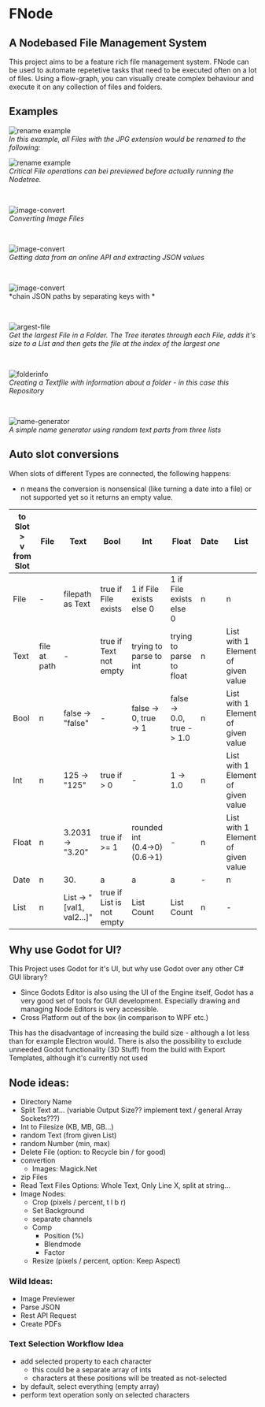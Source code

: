 # FNode
## A Nodebased File Management System

This project aims to be a feature rich file management system. FNode can be used to automate repetetive tasks that need to be executed often on a lot of files. Using a flow-graph, you can visually create complex behaviour and execute it on any collection of files and folders.

## Examples

![rename example](doc/rename_example_1.png)  
*In this example, all Files with the JPG extension would be renamed to the following:*

![rename example](doc/rename_preview.png)  
*Critical File operations can bei previewed before actually running the Nodetree.*

<br>

![image-convert](doc/exp_convert.png)  
*Converting Image Files*

<br>

![image-convert](doc/json.png)  
*Getting data from an online API and extracting JSON values*

<br>

![image-convert](doc/chaining.png)  
*chain JSON paths by separating keys with \*

<br>

![argest-file](doc/exp_get_largest_file.png)  
*Get the largest File in a Folder. The Tree iterates through each File, adds it's size to a List and then gets the file at the index of the largest one*

<br>

![folderinfo](doc/exp_folderinfo.png)  
*Creating a Textfile with information about a folder - in this case this Repository*

<br>

![name-generator](doc/exp_name_generator.png)  
*A simple name generator using random text parts from three lists*

<!--
## Currently supported operations
The individual nodes functionality is documented in the Software itself (Tooltipps)

![all nodes](doc/nodes_file.png)
![all nodes](doc/nodes_text.png)
![all nodes](doc/nodes_math.png)
![all nodes](doc/nodes_list.png)
![all nodes](doc/nodes_other.png)
-->

## Auto slot conversions

When slots of different Types are connected, the following happens:
- n means the conversion is nonsensical (like turning a date into a file) or not supported yet so it returns an empty value.

| to Slot > <br>v from Slot |File |Text   |Bool   |Int    |Float   |Date   |List| 
|-|-|-|-|-|-|-|-| 
|File|-|filepath as Text|true if File exists|1 if File exists else 0|1 if File exists else 0|n|n| 
|Text|file at path|-|true if Text not empty|trying to parse to int|trying to parse to float|n|List with 1 Element of given value| 
|Bool|n|false → "false" |-|false -> 0, true -> 1|false -> 0.0, true -> 1.0|n|List with 1 Element of given value| 
|Int|n|125  -> "125"|true if > 0|-|1 -> 1.0|n|List with 1 Element of given value| 
|Float|n|3.2031 -> "3.20"|true if >= 1|rounded int (0.4->0)<br>(0.6->1)|-|n|List with 1 Element of given value| 
|Date|n|30.|a|a|a|-|n| 
|List|n|List -> "[val1, val2...]"|true if List is not empty|List Count|List Count|n|-|

## Why use Godot for UI?
This Project uses Godot for it's UI, but why use Godot over any other C# GUI library?
- Since Godots Editor is also using the UI of the Engine itself, Godot has a very good set of tools for GUI development. Especially drawing and managing Node Editors is very accessible.
- Cross Platform out of the box (in comparison to WPF etc.)

This has the disadvantage of increasing the build size - although a lot less than for example Electron would. There is also the possibility to exclude unneeded Godot functionality (3D Stuff) from the build with Export Templates, although it's currently not used

## Node ideas:
- Directory Name
- Split Text at... (variable Output Size?? implement text / general Array Sockets???)
- Int to Filesize (KB, MB, GB...)
- random Text (from given List)
- random Number (min, max)
- Delete File (option: to Recycle bin / for good)
- convertion
    - Images: Magick.Net
- zip Files
- Read Text Files
    Options: Whole Text, Only Line X, split at string...
- Image Nodes:
    - Crop (pixels / percent, t l b r)
    - Set Background
    - separate channels
    - Comp
        - Position (%)
        - Blendmode
        - Factor
    - Resize (pixels / percent, option: Keep Aspect)

### Wild Ideas:
- Image Previewer
- Parse JSON
- Rest API Request
- Create PDFs

### Text Selection Workflow Idea
- add selected property to each character
    - this could be a separate array of ints
    - characters at these positions will be treated as not-selected
- by default, select everything (empty array)
- perform text operation sonly on selected characters

